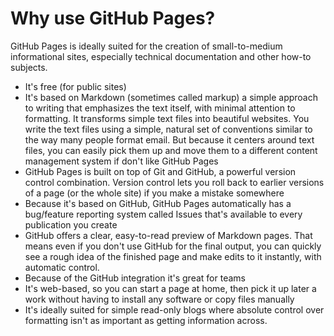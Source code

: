 # Why use GitHub Pages? 

GitHub Pages is ideally suited for the creation of small-to-medium informational sites, 
especially technical documentation and other how-to subjects.

* It's free (for public sites)
* It's based on Markdown (sometimes called markup) a simple approach to writing that emphasizes the text itself, with minimal
attention to formatting. It transforms simple text files into beautiful websites. You write the text files using a simple, 
natural set of conventions similar to the way many people format email. But
because it centers around text files, you can easily pick them up and move them to a different
content management system if don't like GitHub Pages
* GitHub Pages is built on top of Git and GitHub, a powerful version control combination.
Version control lets you roll back to earlier versions of a page (or the whole site)
if you make a mistake somewhere
* Because it's based on GitHub, GitHub Pages automatically has a bug/feature reporting system called Issues that's available to every publication you create
* GitHub offers a clear, easy-to-read preview of Markdown pages. 
That means even if you don't use GitHub for the final output, you can quickly see a rough idea of the 
finished page and make edits to it instantly, with automatic control.
* Because of the GitHub integration it's great for teams
* It's web-based, so you can start a page at home, then pick it up later a work without having to 
install any software or copy files manually
* It's ideally suited for simple read-only blogs where absolute control over formatting isn't as important
as getting information across.

